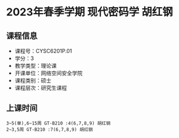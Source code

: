 # 2023年春季学期 现代密码学 胡红钢






## 课程信息

- 课程号：CYSC6201P.01
- 学分：3
- 教学类型：理论课
- 开课单位：网络空间安全学院
- 课程类别：硕士
- 课程层次：研究生课程

## 上课时间

```
3~5(单),6~15周 GT-B210 :4(6,7,8,9) 胡红钢
2~3,5周 GT-B210 :7(6,7,8,9) 胡红钢
```

